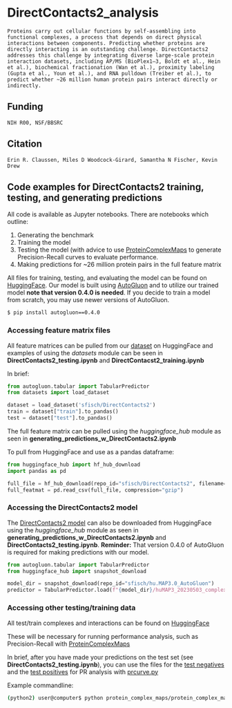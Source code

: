 # DirectContacts2_analysis
    Proteins carry out cellular functions by self-assembling into functional complexes, a process that depends on direct physical interactions between components. Predicting whether proteins are directly interacting is an outstanding challenge. DirectContacts2 addresses this challenge by integrating diverse large-scale protein interaction datasets, including AP/MS (BioPlex1–3, Boldt et al., Hein et al.), biochemical fractionation (Wan et al.), proximity labeling (Gupta et al., Youn et al.), and RNA pulldown (Treiber et al.), to predict whether ~26 million human protein pairs interact directly or indirectly.

## Funding

    NIH R00, NSF/BBSRC

## Citation

    Erin R. Claussen, Miles D Woodcock-Girard, Samantha N Fischer, Kevin Drew


## Code examples for DirectContacts2 training, testing, and generating predictions

All code is available as Jupyter notebooks. There are notebooks which outline:
  1. Generating the benchmark
  2. Training the model
  3. Testing the model (with advice to use [ProteinComplexMaps](https://github.com/KDrewLab/protein_complex_maps.git) to generate Precision-Recall curves to evaluate performance.
  4. Making predictions for ~26 million protein pairs in the full feature matrix

All files for training, testing, and evaluating the model can be found on [HuggingFace](https://huggingface.co/datasets/sfisch/DirectContacts2/tree/main). Our model is built using [AutoGluon]() and to utilize our trained model **note that version 0.4.0 is needed**. If you decide to train a model from scratch, you may use newer versions of AutoGluon.

  ```bash
  $ pip install autogluon==0.4.0
  ```

### Accessing feature matrix files

All feature matrices can be pulled from our [dataset](https://huggingface.co/datasets/sfisch/DirectContacts2) on HuggingFace
and examples of using the *datasets* module can be seen in **DirectContacts2_testing.ipynb** and **DirectContacst2_training.ipynb**

In brief:
  ```python
  from autogluon.tabular import TabularPredictor
  from datasets import load_dataset

  dataset = load_dataset('sfisch/DirectContacts2')
  train = dataset["train"].to_pandas()
  test = dataset["test"].to_pandas()
  ```

The full feature matrix can be pulled using the *huggingface_hub* module as seen in **generating_predictions_w_DirectContacts2.ipynb** 

To pull from HuggingFace and use as a pandas dataframe:
  ```python
  from huggingface_hub import hf_hub_download
  import pandas as pd

  full_file = hf_hub_download(repo_id="sfisch/DirectContacts2", filename='full/humap3_full_feature_matrix_20220625.csv.gz', repo_type='dataset')
  full_featmat = pd.read_csv(full_file, compression="gzip")
  ```
### Accessing the DirectContacts2 model
The [DirectContacts2 model](https://huggingface.co/sfisch/DirectContacts2_AutoGluon) can also be downloaded from HuggingFace using the *huggingface_hub* module as seen in **generating_predictions_w_DirectContacts2.ipynb** and **DirectContacts2_testing.ipynb**. **Reminder:** That version 0.4.0 of AutoGluon is required for making predictions with our model.

  ```python
  from autogluon.tabular import TabularPredictor
  from huggingface_hub import snapshot_download

  model_dir = snapshot_download(repo_id="sfisch/hu.MAP3.0_AutoGluon")
  predictor = TabularPredictor.load(f"{model_dir}/huMAP3_20230503_complexportal_subset10kNEG_notScaled_accuracy")
  ```
### Accessing other testing/training data
All test/train complexes and interactions can be found on [HuggingFace](https://huggingface.co/datasets/sfisch/DirectContacts2/tree/main/reference_interactions)

These will be necessary for running performance analysis, such as Precision-Recall with [ProteinComplexMaps](https://github.com/KDrewLab/protein_complex_maps.git) 

In brief, after you have made your predictions on the test set (see **DirectContacts2_testing.ipynb**), you can use the files for the [test negatives](https://huggingface.co/datasets/sfisch/DirectContacts2/blob/main/reference_interactions/test_INdirect_interactions_pdbsize5_20240326.txt) and the [test positives](https://huggingface.co/datasets/sfisch/DirectContacts2/blob/main/reference_interactions/test_direct_interactions_pdbsize5_20240326.txt) for PR analysis with [prcurve.py](https://github.com/KDrewLab/protein_complex_maps/blob/master/protein_complex_maps/evaluation/plots/prcurve.py)

Example commandline:
  ```bash
(python2) user@computer$ python protein_complex_maps/protein_complex_maps/evaluation/plots/prcurve.py --results_wprob DirectContacts2_autogluon_test.pairsWprob --labels DirectContacts2 --input_positives test_direct_interactions_pdbsize5_20240326.txt --input_negatives test_INdirect_interactions_pdbsize5_20240326.txt --output_file DirectContacts2_test_eval_PR_curve_02JUL2025.pdf --complete_benchmark --add_tiny_noise
  ```

